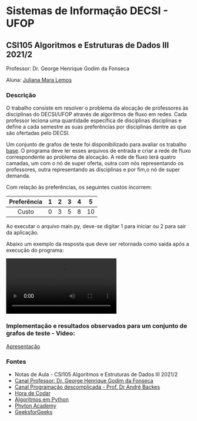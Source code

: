 # Sistemas de Informação DECSI - UFOP
## CSI105 Algoritmos e Estruturas de Dados III 2021/2

Professor: Dr. George Henrique Godim da Fonseca

Aluna: [Juliana Mara Lemos](https://github.com/julianamlemos)

### Descrição
O trabalho consiste em resolver o problema da alocação de professores às disciplinas do DECSI/UFOP
através de algoritmos de fluxo em redes. Cada professor leciona uma quantidade específica de disciplinas disciplinas e define a cada semestre as suas preferências por disciplinas dentre as que são ofertadas pelo DECSI.

Um conjunto de grafos de teste foi disponibilizado para avaliar os trabalho [base](https://github.com/julianamlemos/AEDS_3/TP2/base).
O programa deve ler esses arquivos de entrada e criar a rede de fluxo correspondente ao
problema de alocação. A rede de fluxo terá quatro camadas, um com o nó de super oferta,
outra com nós representando os professores, outra representando as disciplinas e por fim,o nó de super demanda.

Com relação às preferências, os seguintes
custos incorrem:

| Preferência |  1  |  2  |  3  |  4  |  5  |
|:-----------:|:---:|:---:|:---:|:---:|:---:|
|    Custo    |  0  |  3  |  5  |  8  | 10  |

Ao executar o arquivo main.py, deve-se digitar 1 para iniciar ou 2 para sair da aplicação.

Abaixo um exemplo da resposta que deve ser retornada como saída após a execução do programa:

![Exemplo da execução e da saída gerada](https://github.com/julianamlemos/AEDS_3/TP2/blob/main/execu%C3%A7%C3%A3o.mp4)

### Implementação e resultados observados para um conjunto de grafos de teste - Video:
[Apresentação](link)

### Fontes
- Notas de Aula - CSI105 Algoritmos e Estruturas de Dados III 2021/2
- [Canal Professor: Dr. George Henrique Godim da Fonseca ](https://www.youtube.com/playlist?list=PLsfh2zkrGs9lf7im2y6ZDlbIrspKBdVD3)
- [Canal Programação descomplicada - Prof. Dr André Backes](https://www.youtube.com/playlist?list=PL8iN9FQ7_jt5TITT-3c4L6xNSmQMx1T4e)
- [Hora de Codar](https://www.horadecodar.com.br/category/python/)
- [Algoritmos em Python](https://algoritmosempython.com.br/cursos/algoritmos-python/intro/)
- [Phyton Academy](https://pythonacademy.com.br/blog/)
- [GeeksforGeeks](https://www.geeksforgeeks.org/python-programming-language/?ref=shm)

